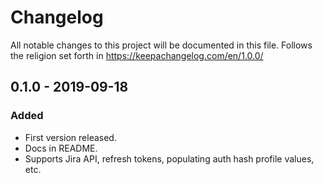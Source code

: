 # Changelog

All notable changes to this project will be documented in this file. Follows the
religion set forth in https://keepachangelog.com/en/1.0.0/

## 0.1.0 - 2019-09-18

### Added
- First version released.
- Docs in README.
- Supports Jira API, refresh tokens, populating auth hash profile values, etc.
